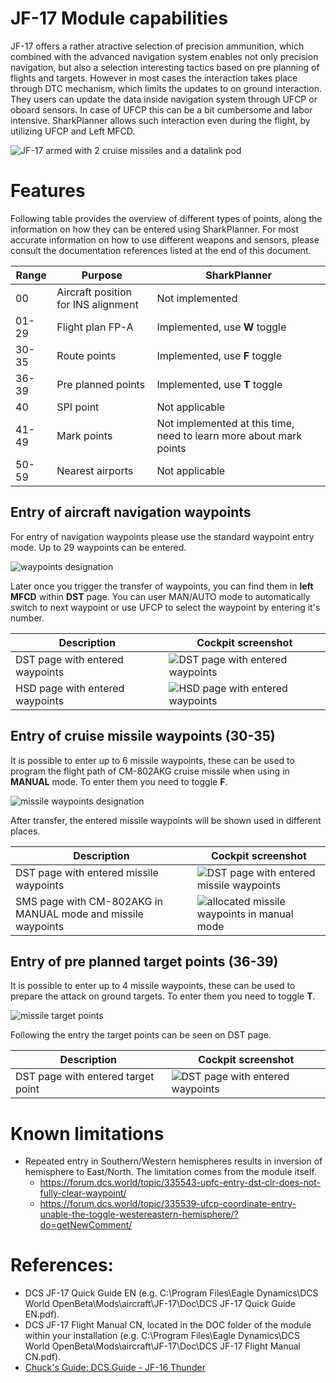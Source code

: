# JF-17 Module capabilities

JF-17 offers a rather atractive selection of precision ammunition, which combined with the advanced navigation system enables not only precision navigation, but also a selection interesting tactics based on pre planning of flights and targets.
However in most cases the interaction takes place through DTC mechanism, which limits the updates to on ground interaction. They users can update the data inside navigation system through UFCP or oboard sensors. In case of UFCP this can be a bit cumbersome and labor intensive.
SharkPlanner allows such interaction even during the flight, by utilizing UFCP and Left MFCD.

![JF-17 armed with 2 cruise missiles and a datalink pod](images/jf-17_outside.jpg)

# Features

Following table provides the overview of different types of points, along the information on how they can be entered using SharkPlanner. For most accurate information on how to use different weapons and sensors, please consult the documentation references listed at the end of this document. 

| Range | Purpose | SharkPlanner |
| --- | --- | --- |
| 00 | Aircraft position for INS alignment | Not implemented |
| 01-29 | Flight plan FP-A | Implemented, use **W** toggle |
| 30-35 | Route points | Implemented, use **F** toggle | 
| 36-39 | Pre planned points | Implemented, use **T** toggle |
| 40 | SPI point | Not applicable |
| 41-49 | Mark points | Not implemented at this time, need to learn more about mark points |
| 50-59 | Nearest airports | Not applicable |

## Entry of aircraft navigation waypoints

For entry of navigation waypoints please use the standard waypoint entry mode. Up to 29 waypoints can be entered.

![waypoints designation](images/designation_of_aircraft_waypoints.png)

Later once you trigger the transfer of waypoints, you can find them in **left MFCD** within **DST** page. You can user MAN/AUTO mode to automatically switch to next waypoint or use UFCP to select the waypoint by entering it's number. 

| Description | Cockpit screenshot|
| --- | --- |
| DST page with entered waypoints | ![DST page with entered waypoints](images/entered_aircraft_waypoints_dst_page.png) |
| HSD page with entered waypoints | ![HSD page with entered waypoints](images/entered_aircraft_waypoints_hsd_page.png) |


## Entry of cruise missile waypoints (30-35)

It is possible to enter up to 6 missile waypoints, these can be used to program the flight path of CM-802AKG cruise missile when using in **MANUAL** mode. To enter them you need to toggle **F**.

![missile waypoints designation](images/designation_of_missile_waypoints.png)

After transfer, the entered missile waypoints will be shown used in different places.

| Description | Cockpit screenshot|
| --- | --- |
| DST page with entered missile waypoints | ![DST page with entered missile waypoints](images/entered_missile_waypoints.png) |
| SMS page with CM-802AKG in MANUAL mode and missile waypoints | ![allocated missile waypoints in manual mode](images/allocation_manual_mode.png) |


## Entry of pre planned target points (36-39)

It is possible to enter up to 4 missile waypoints, these can be used to prepare the attack on ground targets. To enter them you need to toggle **T**.

![missile target points](images/designation_of_missile_target_points.png)

Following the entry the target points can be seen on DST page.

| Description | Cockpit screenshot|
| --- | --- |
| DST page with entered target point | ![DST page with entered waypoints](images/entered_target_point.png) |

# Known limitations

- Repeated entry in Southern/Western hemispheres results in inversion of hemisphere to East/North. The limitation comes from the module itself.
  - https://forum.dcs.world/topic/335543-upfc-entry-dst-clr-does-not-fully-clear-waypoint/
  - https://forum.dcs.world/topic/335539-ufcp-coordinate-entry-unable-the-toggle-westereastern-hemisphere/?do=getNewComment/


# References:

- DCS JF-17 Quick Guide EN (e.g. C:\Program Files\Eagle Dynamics\DCS World OpenBeta\Mods\aircraft\JF-17\Doc\DCS JF-17 Quick Guide EN.pdf).
- DCS JF-17 Flight Manual CN, located in the DOC folder of the module within your installation (e.g. C:\Program Files\Eagle Dynamics\DCS World OpenBeta\Mods\aircraft\JF-17\Doc\DCS JF-17 Flight Manual CN.pdf). 
- [Chuck's Guide: DCS Guide - JF-16 Thunder](https://chucksguides.com/aircraft/dcs/jf-17/#[322,%22XYZ%22,-8e-06,540,1])